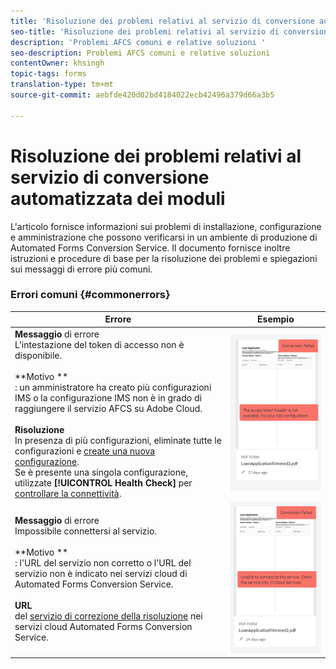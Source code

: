 ```yaml
---
title: 'Risoluzione dei problemi relativi al servizio di conversione automatizzata dei moduli '
seo-title: 'Risoluzione dei problemi relativi al servizio di conversione automatizzata dei moduli (AFCS) '
description: 'Problemi AFCS comuni e relative soluzioni '
seo-description: Problemi AFCS comuni e relative soluzioni
contentOwner: khsingh
topic-tags: forms
translation-type: tm+mt
source-git-commit: aebfde420d02bd4184022ecb42496a379d66a3b5

---
```



# Risoluzione dei problemi relativi al servizio di conversione automatizzata dei moduli


L&#39;articolo fornisce informazioni sui problemi di installazione, configurazione e amministrazione che possono verificarsi in un ambiente di produzione di Automated Forms Conversion Service. Il documento fornisce inoltre istruzioni e procedure di base per la risoluzione dei problemi e spiegazioni sui messaggi di errore più comuni.

### Errori comuni {#commonerrors}

| Errore | Esempio |
|--- |--- |
| **Messaggio** di errore <br> L&#39;intestazione del token di accesso non è disponibile. <br><br>**Motivo **<br>: un amministratore ha creato più configurazioni IMS o la configurazione IMS non è in grado di raggiungere il servizio AFCS su Adobe Cloud.<br><br>**Risoluzione**<br> In presenza di più configurazioni, eliminate tutte le configurazioni e [create una nuova configurazione](configure-service.md#obtainpubliccertificates). <br> Se è presente una singola configurazione, utilizzate **[!UICONTROL Health Check]** per [controllare la connettività](configure-service.md#createintegrationoption). | ![Modulo colorato](assets/invalid-ims-configuration.png) |
| **Messaggio** di errore <br> Impossibile connettersi al servizio.  <br><br>**Motivo **<br>: l&#39;URL del servizio non corretto o l&#39;URL del servizio non è indicato nei servizi cloud di Automated Forms Conversion Service.<br><br>**URL** <br> del [servizio di correzione della risoluzione](configure-service.md#configure-the-cloud-service) nei servizi cloud Automated Forms Conversion Service. | ![Modulo colorato](assets/wrong-endpoint-configured.png) |
